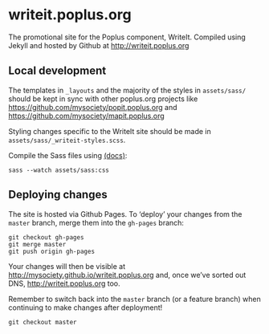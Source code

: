# writeit.poplus.org

The promotional site for the Poplus component, WriteIt. Compiled using Jekyll and hosted by Github at http://writeit.poplus.org

## Local development

The templates in `_layouts` and the majority of the styles in `assets/sass/` should be kept in sync with other poplus.org projects like https://github.com/mysociety/popit.poplus.org and https://github.com/mysociety/mapit.poplus.org

Styling changes specific to the WriteIt site should be made in `assets/sass/_writeit-styles.scss`.

Compile the Sass files using [(docs)](http://sass-lang.com/documentation/file.SASS_REFERENCE.html#using_sass):

```shell
sass --watch assets/sass:css
```

## Deploying changes

The site is hosted via Github Pages. To ‘deploy’ your changes from the `master` branch, merge them into the `gh-pages` branch:

```shell
git checkout gh-pages
git merge master
git push origin gh-pages
```

Your changes will then be visible at http://mysociety.github.io/writeit.poplus.org and, once we’ve sorted out DNS, http://writeit.poplus.org too.

Remember to switch back into the `master` branch (or a feature branch) when continuing to make changes after deployment!

```shell
git checkout master
```
